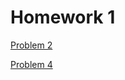 # Homework 1
[Problem 2](https://kensiecarr.github.io/Math-5620/Homework1/Problem2)

[Problem 4](https://kensiecarr.github.io/Math-5620/Homework1/Problem4)